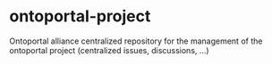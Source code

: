 # ontoportal-project
Ontoportal alliance centralized repository for the management of the ontoportal project (centralized issues, discussions, ...)
